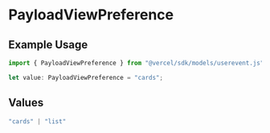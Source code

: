 # PayloadViewPreference

## Example Usage

```typescript
import { PayloadViewPreference } from "@vercel/sdk/models/userevent.js";

let value: PayloadViewPreference = "cards";
```

## Values

```typescript
"cards" | "list"
```
